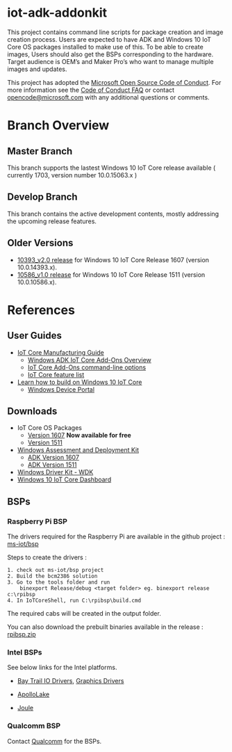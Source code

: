# iot-adk-addonkit
This project contains command line scripts for package creation and image creation process. Users are expected to have ADK and Windows 10 IoT Core OS packages installed to make use of this. To be able to create images, Users should also get the BSPs corresponding to the hardware. Target audience is OEM’s and Maker Pro’s who want to manage multiple images and updates.

This project has adopted the [Microsoft Open Source Code of Conduct](http://microsoft.github.io/codeofconduct). For more information see the [Code of Conduct FAQ](http://microsoft.github.io/codeofconduct/faq.md) or contact [opencode@microsoft.com](mailto:opencode@microsoft.com) with any additional questions or comments.

# Branch Overview

## Master Branch
This branch supports the lastest Windows 10 IoT Core release available ( currently 1703, version number 10.0.15063.x )

## Develop Branch
This branch contains the active development contents, mostly addressing the upcoming release features.

## Older Versions

* [10393_v2.0 release](https://github.com/ms-iot/iot-adk-addonkit/releases/tag/v2.0) for Windows 10 IoT Core Release 1607 (version 10.0.14393.x).
* [10586_v1.0 release](https://github.com/ms-iot/iot-adk-addonkit/releases/tag/v1.0) for Windows 10 IoT Core Release 1511 (version 10.0.10586.x).

# References

## User Guides
* [IoT Core Manufacturing Guide](https://msdn.microsoft.com/windows/hardware/commercialize/manufacture/iot/iot-core-manufacturing-guide)
    * [Windows ADK IoT Core Add-Ons Overview](https://go.microsoft.com/fwlink/p/?LinkId=735029)
    * [IoT Core Add-Ons command-line options](https://msdn.microsoft.com/windows/hardware/commercialize/manufacture/iot/iot-core-adk-addons-command-line-options)
    * [IoT Core feature list](https://msdn.microsoft.com/windows/hardware/commercialize/manufacture/iot/iot-core-feature-list)
* [Learn how to build on Windows 10 IoT Core](https://developer.microsoft.com/windows/iot/Docs)
    * [Windows Device Portal](https://developer.microsoft.com/windows/iot/docs/deviceportal)

## Downloads

* IoT Core OS Packages
    * [Version 1607](https://www.microsoft.com/en-us/download/details.aspx?id=53898) **Now available for free**
    * [Version 1511](https://msdn.microsoft.com/subscriptions/downloads/default.aspx#FileId=67415)
* [Windows Assessment and Deployment Kit](https://developer.microsoft.com/windows/hardware/windows-assessment-deployment-kit#winADK)
    * [ADK Version 1607](https://go.microsoft.com/fwlink/p/?LinkId=526740)
    * [ADK Version 1511](https://go.microsoft.com/fwlink/p/?LinkId=823089)
* [Windows Driver Kit - WDK](https://go.microsoft.com/fwlink/p/?LinkId=526733)
* [Windows 10 IoT Core Dashboard](https://developer.microsoft.com/windows/iot/docs/iotdashboard)

## BSPs

### Raspberry Pi BSP

  The drivers required for the Raspberry Pi are available in the github project : [ms-iot/bsp](https://github.com/ms-iot/bsp)

  
  Steps to create the drivers :
  
    1. check out ms-iot/bsp project
    2. Build the bcm2386 solution
    3. Go to the tools folder and run
        binexport Release/debug <target folder> eg. binexport release c:\rpibsp
    4. In IoTCoreShell, run C:\rpibsp\build.cmd
    
  The required cabs will be created in the output folder.

  You can also download the prebuilt binaries available in the release : [rpibsp.zip](https://github.com/ms-iot/iot-adk-addonkit/releases/download/RPiBSP/rpibsp.zip)

### Intel BSPs
  
  See below links for the Intel platforms.
  
* [Bay Trail IO Drivers](https://downloadcenter.intel.com/download/25618), [Graphics Drivers](https://downloadcenter.intel.com/download/25606)

* [ApolloLake](http://www.intel.com/content/www/us/en/embedded/products/apollo-lake/mr2-best-known-configuration.html)

* [Joule](https://downloadcenter.intel.com/)


### Qualcomm BSP

Contact [Qualcomm](mailto:pahwang@qti.qualcomm.com) for the BSPs.




    
  
  

